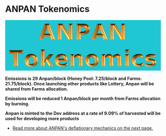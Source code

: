 # ANPAN Tokenomics  

![](img-anpan-2021-10-10-17-12-03.png)

**Emissions is 29 Anpan/block (Honey Pool: 7.25/block and Farms: 21.75/block). Once launching other products like Lottery, Anpan will be shared from Farms allocation.**

**Emissions will be reduced 1 Anpan/block per month from Farms allocation by burning.**

**Anpan is minted to the Dev address at a rate of 9.09% of harvested will be used for developing more products**        


* [Read more about ANPAN's deflationary mechanics on the next page.](https://docs.anpanswap.finance/tokenomics/anpan/controlling-anpan-supply)